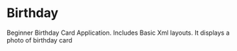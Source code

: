 # Birthday
Beginner Birthday Card Application.
Includes Basic Xml layouts.
It displays a photo of birthday card

